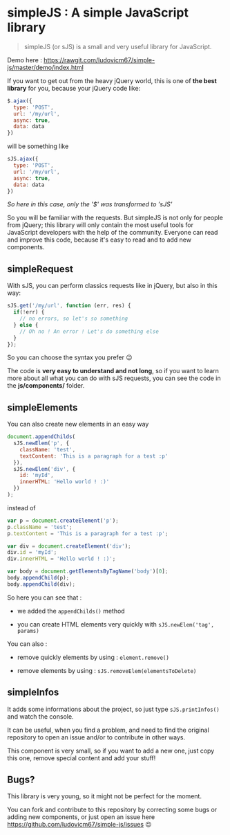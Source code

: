 # simpleJS : A simple JavaScript library

> simpleJS (or sJS) is a small and very useful library for JavaScript.

Demo here : https://rawgit.com/ludovicm67/simple-js/master/demo/index.html

If you want to get out from the heavy jQuery world, this is one of **the best library** for you, because your jQuery code like:

```js
$.ajax({
  type: 'POST',
  url: '/my/url',
  async: true,
  data: data
})
```

will be something like

```js
sJS.ajax({
  type: 'POST',
  url: '/my/url',
  async: true,
  data: data
})
```

*So here in this case, only the '$' was transformed to 'sJS'*

So you will be familiar with the requests. But simpleJS is not only for people from jQuery; this library will only contain the most useful tools for JavaScript developers with the help of the community. Everyone can read and improve this code, because it's easy to read and to add new components.



## simpleRequest

With sJS, you can perform classics requests like in jQuery, but also in this way:

```js
sJS.get('/my/url', function (err, res) {
  if(!err) {
    // no errors, so let's so something
  } else {
    // Oh no ! An error ! Let's do something else
  }
});
```

So you can choose the syntax you prefer :wink:

The code is **very easy to understand and not long**, so if you want to learn more about all what you can do with sJS requests, you can see the code in the **js/components/** folder.


## simpleElements

You can also create new elements in an easy way

```js
document.appendChilds(
  sJS.newElem('p', {
    className: 'test',
    textContent: 'This is a paragraph for a test :p'
  }),
  sJS.newElem('div', {
    id: 'myId',
    innerHTML: 'Hello world ! :)'
  })
);
```

instead of

```js
var p = document.createElement('p');
p.className = 'test';
p.textContent = 'This is a paragraph for a test :p';

var div = document.createElement('div');
div.id = 'myId';
div.innerHTML = 'Hello world ! :)';

var body = document.getElementsByTagName('body')[0];
body.appendChild(p);
body.appendChild(div);
```

So here you can see that :

 * we added the `appendChilds()` method

 * you can create HTML elements very quickly with `sJS.newElem('tag', params)`

You can also :

 * remove quickly elements by using : `element.remove()`

 * remove elements by using : `sJS.removeElem(elementsToDelete)`


## simpleInfos

It adds some informations about the project, so just type `sJS.printInfos()` and watch the console.

It can be useful, when you find a problem, and need to find the original repository to open an issue and/or to contribute in other ways.

This component is very small, so if you want to add a new one, just copy this one, remove special content and add your stuff!


## Bugs?

This library is very young, so it might not be perfect for the moment.

You can fork and contribute to this repository by correcting some bugs or adding new components, or just open an issue here https://github.com/ludovicm67/simple-js/issues :wink:

